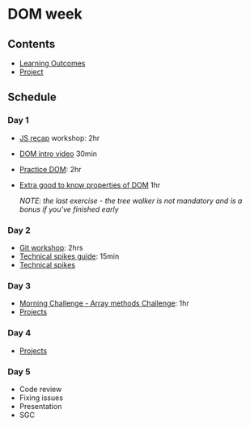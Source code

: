 # DOM week

## Contents

- [Learning Outcomes](./learning-outcomes.md)
- [Project](./project.md)

## Schedule

### Day 1

- [JS recap](https://github.com/WebAhead/js-recap) workshop: 2hr
- [DOM intro video](https://www.youtube.com/watch?v=wiozYyXQEVk&ab_channel=DevEd) 30min
- [Practice DOM](https://github.com/WebAhead/practice-dom): 2hr
- [Extra good to know properties of DOM](https://dom-tutorials.appspot.com/static/1.html) 1hr
    
    *NOTE: the last exercise - the tree walker is not mandatory and is a bonus if you've finished early*


### Day 2

- [Git workshop](https://github.com/foundersandcoders/git-workflow-workshop-for-two): 2hrs
- [Technical spikes guide](https://founders-and-coders.gitbook.io/coursebook/student-handbook/spikes): 15min
- [Technical spikes](https://github.com/WebAhead/master-reference/blob/master/coursebook/week-2/research-afternoon.md)

### Day 3

- [Morning Challenge - Array methods Challenge](https://github.com/WebAhead/array-methods): 1hr
- [Projects](https://github.com/WebAhead/master-reference/blob/master/coursebook/week-2/project.md)

### Day 4
- [Projects](https://github.com/WebAhead/master-reference/blob/master/coursebook/week-2/project.md)
 
### Day 5
- Code review
- Fixing issues
- Presentation
- SGC
